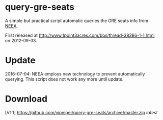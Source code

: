 query-gre-seats
===============

A simple but practical script  automatic queries the GRE seats info from [NEEA](http://gre.etest.net.cn/).

First released at <http://www.1point3acres.com/bbs/thread-38386-1-1.html> on 2012-09-03.

Update
======

2016-07-04: NEEA employs new technology to prevent automatically querying. This script does not work any more until update.

Download
===============
[V1.1] <https://github.com/yipeipei/query-gre-seats/archive/master.zip> *latest*
